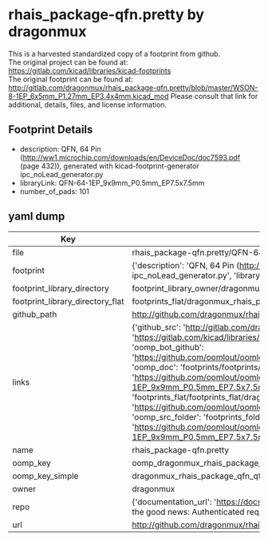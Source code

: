 # rhais_package-qfn.pretty by dragonmux  
This is a harvested standardized copy of a footprint from github.  
The original project can be found at:  
https://gitlab.com/kicad/libraries/kicad-footprints  
The original footprint can be found at:
http://gitlab.com/dragonmux/rhais_package-qfn.pretty/blob/master/WSON-8-1EP_6x5mm_P1.27mm_EP3.4x4mm.kicad_mod
Please consult that link for additional, details, files, and license information.  
## Footprint Details
* description: QFN, 64 Pin (http://ww1.microchip.com/downloads/en/DeviceDoc/doc7593.pdf (page 432)), generated with kicad-footprint-generator ipc_noLead_generator.py  
* libraryLink: QFN-64-1EP_9x9mm_P0.5mm_EP7.5x7.5mm  
* number_of_pads: 101  
## yaml dump  
| Key | Value |  
| --- | --- |  
| file | rhais_package-qfn.pretty/QFN-64-1EP_9x9mm_P0.5mm_EP7.5x7.5mm.kicad_mod |  
| footprint | {'description': 'QFN, 64 Pin (http://ww1.microchip.com/downloads/en/DeviceDoc/doc7593.pdf (page 432)), generated with kicad-footprint-generator ipc_noLead_generator.py', 'libraryLink': 'QFN-64-1EP_9x9mm_P0.5mm_EP7.5x7.5mm', 'number_of_pads': 101} |  
| footprint_library_directory | footprint_library_owner/dragonmux_rhais_package-qfn.pretty |  
| footprint_library_directory_flat | footprints_flat/dragonmux_rhais_package_qfn_qfn_64_1ep_9x9mm_p0_5mm_ep7_5x7_5mm/working |  
| github_path | http://github.com/dragonmux/rhais_package-qfn.pretty/blob/master/QFN-64-1EP_9x9mm_P0.5mm_EP7.5x7.5mm.kicad_mod |  
| links | {'github_src': 'http://gitlab.com/dragonmux/rhais_package-qfn.pretty/blob/master/WSON-8-1EP_6x5mm_P1.27mm_EP3.4x4mm.kicad_mod', 'github_src_repo': 'https://gitlab.com/kicad/libraries/kicad-footprints', 'oomp_bot': 'footprints/dragonmux_rhais_package_qfn_qfn_64_1ep_9x9mm_p0_5mm_ep7_5x7_5mm/working', 'oomp_bot_github': 'https://github.com/oomlout/oomlout_oomp_footprint_bot/tree/main/footprints/dragonmux_rhais_package_qfn_qfn_64_1ep_9x9mm_p0_5mm_ep7_5x7_5mm/working', 'oomp_doc': 'footprints/footprints/dragonmux/rhais_package-qfn/QFN-64-1EP_9x9mm_P0.5mm_EP7.5x7.5mm/working/', 'oomp_doc_github': 'https://github.com/oomlout/oomlout_oomp_footprint_doc/tree/main/footprints/footprints/dragonmux/rhais_package-qfn/QFN-64-1EP_9x9mm_P0.5mm_EP7.5x7.5mm/working', 'oomp_src_flat': 'footprints_flat/footprints_flat/dragonmux_rhais_package_qfn_qfn_64_1ep_9x9mm_p0_5mm_ep7_5x7_5mm/working', 'oomp_src_flat_github': 'https://github.com/oomlout/oomlout_oomp_footprint_src/tree/main/footprints_flat/dragonmux_rhais_package_qfn_qfn_64_1ep_9x9mm_p0_5mm_ep7_5x7_5mm/working', 'oomp_src_folder': 'footprints_folder/footprints_folder/dragonmux/rhais_package-qfn/QFN-64-1EP_9x9mm_P0.5mm_EP7.5x7.5mm/working', 'oomp_src_folder_github': 'https://github.com/oomlout/oomlout_oomp_footprint_src/tree/main/footprints_folder/dragonmux/rhais_package-qfn/QFN-64-1EP_9x9mm_P0.5mm_EP7.5x7.5mm/working'} |  
| name | rhais_package-qfn.pretty |  
| oomp_key | oomp_dragonmux_rhais_package_qfn_qfn_64_1ep_9x9mm_p0_5mm_ep7_5x7_5mm |  
| oomp_key_simple | dragonmux_rhais_package_qfn_qfn_64_1ep_9x9mm_p0_5mm_ep7_5x7_5mm |  
| owner | dragonmux |  
| repo | {'documentation_url': 'https://docs.github.com/rest/overview/resources-in-the-rest-api#rate-limiting', 'message': "API rate limit exceeded for 84.66.173.59. (But here's the good news: Authenticated requests get a higher rate limit. Check out the documentation for more details.)"} |  
| url | http://github.com/dragonmux/rhais_package-qfn.pretty |  

